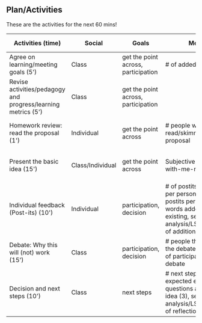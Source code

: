 ## Plan/Activities

These are the activities for the next 60 mins!

| Activities (time)                          | Social           | Goals                               | Metrics                                                                                                                                          | Tool(s) to use                                                                                         |
|--------------------------------------------|------------------|-------------------------------------|--------------------------------------------------------------------------------------------------------------------------------------------------|--------------------------------------------------------------------------------------------------------|
| Agree on learning/meeting goals (5')       | Class            | get the point across, participation | # of added goals                                                                                                                                | [Edit goals (Luis)](https://github.com/lprisan/EverydayLA-Prototype1/edit/gh-pages/_includes/goals.md)                                     |
| Revise activities/pedagogy and progress/learning metrics (5')          | Class            | get the point across, participation |                                                                                                               |                                                |
| Homework review: read the proposal (1')    | Individual       | get the point across                | # people who read/skimmed the proposal                                                                                                           | [Background document](https://docs.google.com/document/d/1qdyGAh0FqDEDI_dntRcI6bm2XuMKDJLoEESrllPxfYg/edit), [Respond a Question](https://docs.google.com/forms/d/e/1FAIpQLSc6FXGTBNn29YdXscgh4_yIizUb-J50UlW478d2ZSBpGCLqBg/viewform)                                                                                    |
| Present the basic idea (15')               | Class/Individual | get the point across                | Subjective measure of with-me-ness?                                                                                                              | [Presentation](https://sketchboard.me/zAc0cwrhaOiB#/presentation), **Post-its!**, [Respond a Question](https://docs.google.com/forms/d/e/1FAIpQLSce13J1fsoAp9hi68ldMGRPBtCq_BQC0Xa9MQN9xNGhVPbpaA/viewform)                                                                                    |
| Individual feedback (Post-its) (10')                  | Individual       | participation, decision             | # of postits, # of postits per person, equality of postits per person, # words added vs. existing, sentiment analysis/LSA/wordcloud of additions | Write post-its in questionnaire (above) |
| Debate: Why this will (not) work (15')       | Class            | participation, decision             | # people that talked in the debate, equality % of participation in debate                                                                        | [Answer some questions](https://docs.google.com/forms/d/e/1FAIpQLSdMsmQ-SJrpOQB__UgEXF6yakw9qR6ugDinZPSK_sNMbFXtsw/viewform)                                 |
| Decision and next steps (10')                           | Class            | next steps                          | # next steps added (vs. expected eg. 3), Factual questions about the idea (3), sentiment analysis/LSA/wordcloud of reflections                                                                                                          | [Edit next steps (Luis)](https://github.com/lprisan/EverydayLA-Prototype1/edit/gh-pages/_includes/next.md)                         |
